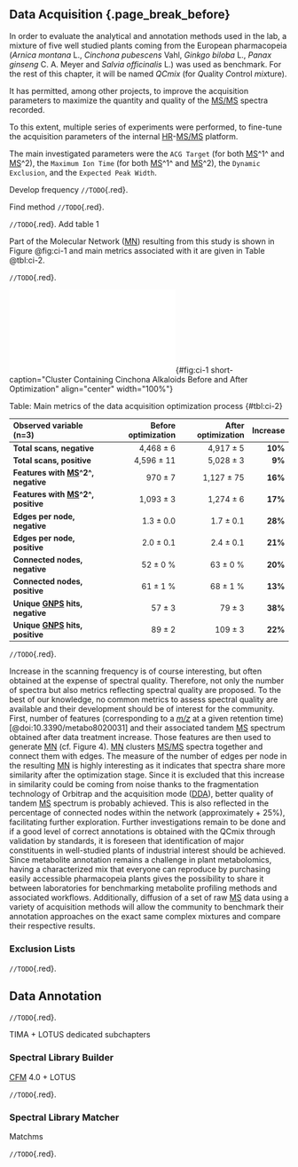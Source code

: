 ## Data Acquisition {.page_break_before}

In order to evaluate the analytical and annotation methods used in the lab, a mixture of five well studied plants coming from the European pharmacopeia (*Arnica montana* L., *Cinchona pubescens* Vahl, *Ginkgo biloba* L., *Panax ginseng* C. A. Meyer and *Salvia officinalis* L.) was used as benchmark.
For the rest of this chapter, it will be named *QCmix* (for *Q*uality *C*ontrol *mix*ture). 

It has permitted, among other projects, to improve the acquisition parameters to maximize the quantity and quality of the [MS/MS](#msms) spectra recorded.

To this extent, multiple series of experiments were performed, to fine-tune the acquisition parameters of the internal [HR](#hr)-[MS/MS](#msms) platform.

The main investigated parameters were the `ACG Target` (for both [MS](#ms)^1^ and [MS](#ms)^2), the `Maximum Ion Time` (for both [MS](#ms)^1^ and [MS](#ms)^2), the `Dynamic Exclusion`, and the `Expected Peak Width`.

Develop frequency `//TODO`{.red}.

Find method `//TODO`{.red}.

`//TODO`{.red}. Add table 1

Part of the Molecular Network ([MN](#mn)) resulting from this study is shown in Figure @fig:ci-1 and main metrics associated with it are given in Table @tbl:ci-2.

`//TODO`{.red}.

![**Cluster Containing Cinchona Alkaloids Before and After Optimization.** TODO](images/figure-tac-1.pdf "ci-1"){#fig:ci-1 short-caption="Cluster Containing Cinchona Alkaloids Before and After Optimization" align="center" width="100%"}

Table: Main metrics of the data acquisition optimization process {#tbl:ci-2}

|**Observed variable (n=3)**      |**Before optimization**|**After optimization** |**Increase**|
|:-----------------------------------|---------------------:|---------------------:|----------:|
|**Total scans, negative**           | 4,468 ± 6            | 4,917 ± 5            | **10%**   |
|**Total scans, positive**           | 4,596 ± 11           | 5,028 ± 3            | **9%**    |
|**Features with [MS](#ms)^2^, negative**   | 970 ± 7              | 1,127 ± 75           | **16%**   |
|**Features with [MS](#ms)^2^, positive**   | 1,093 ± 3            | 1,274 ± 6            | **17%**   |
|**Edges per node, negative**        | 1.3 ± 0.0            | 1.7 ± 0.1            | **28%**   |
|**Edges per node, positive**        | 2.0 ± 0.1            | 2.4 ± 0.1            | **21%**   |
|**Connected nodes, negative**       | 52 ± 0 %             | 63 ± 0 %             | **20%**   |
|**Connected nodes, positive**       | 61 ± 1 %             | 68 ± 1 %             | **13%**   |
|**Unique [GNPS](#gnps) hits, negative**      | 57 ± 3               | 79 ± 3               | **38%**   |
|**Unique [GNPS](#gnps) hits, positive**      | 89 ± 2               | 109 ± 3              | **22%**   |

`//TODO`{.red}.

Increase in the scanning frequency is of course interesting, but often obtained at the expense of spectral quality.
Therefore, not only the number of spectra but also metrics reflecting spectral quality are proposed.
To the best of our knowledge, no common metrics to assess spectral quality are available and their development should be of interest for the community.
First, number of features (corresponding to a [*m/z*](#mz) at a given retention time) [@doi:10.3390/metabo8020031] and their associated tandem [MS](#ms) spectrum obtained after data treatment increase.
Those features are then used to generate [MN](#mn) (cf. Figure 4).
[MN](#mn) clusters [MS/MS](#msms) spectra together and connect them with edges.
The measure of the number of edges per node in the resulting [MN](#mn) is highly interesting as it indicates that spectra share more similarity after the optimization stage.
Since it is excluded that this increase in similarity could be coming from noise thanks to the fragmentation technology of Orbitrap and the acquisition mode ([DDA](#dda)), better quality of tandem [MS](#ms) spectrum is probably achieved.
This is also reflected in the percentage of connected nodes within the network (approximately + 25%), facilitating further exploration.
Further investigations remain to be done and if a good level of correct annotations is obtained with the QCmix through validation by standards, it is foreseen that identification of major constituents in well-studied plants of industrial interest should be achieved.
Since metabolite annotation remains a challenge in plant metabolomics, having a characterized mix that everyone can reproduce by purchasing easily accessible pharmacopeia plants gives the possibility to share it between laboratories for benchmarking metabolite profiling methods and associated workflows.
Additionally, diffusion of a set of raw [MS](#ms) data using a variety of acquisition methods will allow the community to benchmark their annotation approaches on the exact same complex mixtures and compare their respective results.

### Exclusion Lists

`//TODO`{.red}.

## Data Annotation

`//TODO`{.red}.

TIMA + LOTUS dedicated subchapters

### Spectral Library Builder

[CFM](#cfm) 4.0 + LOTUS

`//TODO`{.red}.

### Spectral Library Matcher

Matchms

`//TODO`{.red}.
